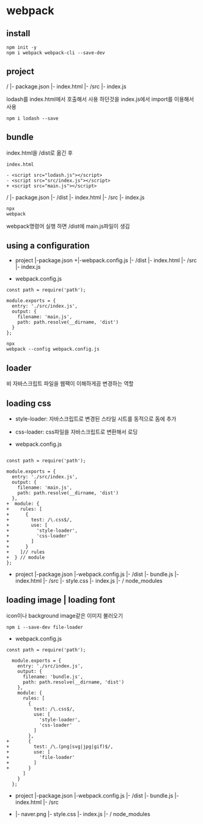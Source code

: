 # webpack

## install
````
npm init -y
npm i webpack webpack-cli --save-dev
````

## project
/
|- package.json
|- index.html
|- /src
    |- index.js

lodash를 index.html에서 호출해서 사용 하던것을
index.js에서 import를 이용해서 사용

````
npm i lodash --save
````

## bundle
index.html을 /dist로 옮긴 후 

````
index.html
    
- <script src="lodash.js"></script>
- <script src="src/index.js"></script>
+ <script src="main.js"></script>
````

/
|- package.json
|- /dist
    |- index.html
|- /src
    |- index.js

````
npx
webpack
````
webpack명령어 실행 하면 /dist에 main.js파일이 생김

## using a configuration

- project
|-package.json
+|-webpack.config.js
|- /dist
    |- index.html
|- /src
    |- index.js

- webpack.config.js
````
const path = require('path');

module.exports = {
  entry: './src/index.js',
  output: {
    filename: 'main.js',
    path: path.resolve(__dirname, 'dist')
  }
};

npx
webpack --config webpack.config.js
````

## loader
비 자바스크립트 파일을 웹팩이 이해하게끔 변경하는 역할

## loading css
- style-loader: 자바스크립트로 변경된 스타일 시트를 동적으로 돔에 추가
- css-loader: css파일을 자바스크립트로 변환해서 로딩 

- webpack.config.js
````

const path = require('path');

module.exports = {
  entry: './src/index.js',
  output: {
    filename: 'main.js',
    path: path.resolve(__dirname, 'dist')
  },
+  module: {
+    rules: [
+      {
+        test: /\.css$/,
+        use: [
+          'style-loader',
+          'css-loader'
+        ]
+      }
+    ]// rules
+  } // module
};
````

- project
|-package.json
|-webpack.config.js
|- /dist
    |- bundle.js
    |- index.html
|- /src
    |- style.css
    |- index.js
|- / node_modules

## loading image | loading font
icon이나 background image같은 이미지 불러오기

````
npm i --save-dev file-loader
````

- webpack.config.js
````
const path = require('path');

  module.exports = {
    entry: './src/index.js',
    output: {
      filename: 'bundle.js',
      path: path.resolve(__dirname, 'dist')
    },
    module: {
      rules: [
        {
          test: /\.css$/,
          use: [
            'style-loader',
            'css-loader'
          ]
        },
+       {
+         test: /\.(png|svg|jpg|gif)$/,
+         use: [
+           'file-loader'
+         ]
+       }
      ]
    }
  };
````

- project
|-package.json
|-webpack.config.js
|- /dist
    |- bundle.js
    |- index.html
|- /src
+    |- naver.png
    |- style.css
    |- index.js
|- / node_modules